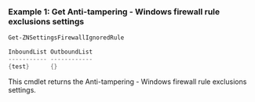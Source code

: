 ### Example 1: Get Anti-tampering - Windows firewall rule exclusions settings
```powershell
Get-ZNSettingsFirewallIgnoredRule

InboundList OutboundList
----------- ------------
{test}      {}
```

This cmdlet returns the Anti-tampering - Windows firewall rule exclusions settings.
